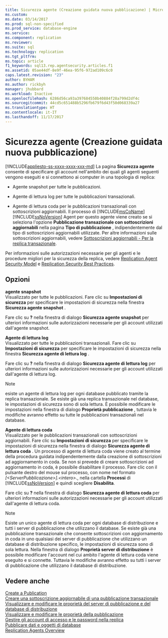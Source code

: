 ```yaml
---
title: Sicurezza agente (Creazione guidata nuova pubblicazione) | Microsoft Docs
ms.custom: 
ms.date: 03/14/2017
ms.prod: sql-non-specified
ms.prod_service: database-engine
ms.service: 
ms.component: replication
ms.reviewer: 
ms.suite: sql
ms.technology: replication
ms.tgt_pltfrm: 
ms.topic: article
f1_keywords: sql13.rep.agentsecurity.articles.f1
ms.assetid: 05ae44df-8e9f-46ea-95f6-972ad109c6c0
caps.latest.revision: "23"
author: BYHAM
ms.author: rickbyh
manager: jhubbard
ms.workload: Inactive
ms.openlocfilehash: 6286d56ca93a397684550b40884f28a799d2df4c
ms.sourcegitcommit: 44cd5c651488b5296fb679f6d43f50d068339a27
ms.translationtype: HT
ms.contentlocale: it-IT
ms.lasthandoff: 11/17/2017
---
```

# <a name="agent-security-new-publication-wizard"></a>Sicurezza agente (Creazione guidata nuova pubblicazione)
[!INCLUDE[appliesto-ss-xxxx-xxxx-xxx-md](../../includes/appliesto-ss-xxxx-xxxx-xxx-md.md)] La pagina **Sicurezza agente** consente di specificare gli account nell'ambito dei quali gli agenti seguenti vengono eseguiti e si connettono ai computer in una topologia di replica:  
  
-   Agente snapshot per tutte le pubblicazioni.  
  
-   Agente di lettura log per tutte le pubblicazioni transazionali.  
  
-   Agente di lettura coda per le pubblicazioni transazionali con sottoscrizioni aggiornabili. Il processo di [!INCLUDE[msCoName](../../includes/msconame-md.md)] [!INCLUDE[ssNoVersion](../../includes/ssnoversion-md.md)] Agent per questo agente viene creato se si seleziona l'opzione **Pubblicazione transazionale con sottoscrizioni aggiornabili** nella pagina **Tipo di pubblicazione** , indipendentemente dal tipo di sottoscrizioni aggiornabili utilizzate. Per altre informazioni sulle sottoscrizioni aggiornabili, vedere [Sottoscrizioni aggiornabili - Per la replica transazionale](../../relational-databases/replication/transactional/updatable-subscriptions-for-transactional-replication.md).  
  
 Per informazioni sulle autorizzazioni necessarie per gli agenti e le procedure migliori per la sicurezza della replica, vedere [Replication Agent Security Model](../../relational-databases/replication/security/replication-agent-security-model.md) e [Replication Security Best Practices](../../relational-databases/replication/security/replication-security-best-practices.md).  
  
## <a name="options"></a>Opzioni  
 **agente snapshot**  
 Visualizzato per tutte le pubblicazioni. Fare clic su **Impostazioni di sicurezza** per specificare le impostazioni di sicurezza nella finestra **Sicurezza agente snapshot** .  
  
 Fare clic su **?** nella finestra di dialogo **Sicurezza agente snapshot** per ulteriori informazioni sulle autorizzazioni necessarie per gli account utilizzati dall'agente snapshot.  
  
 **Agente di lettura log**  
 Visualizzato per tutte le pubblicazioni transazionali. Fare clic su **Impostazioni di sicurezza** per specificare le impostazioni di sicurezza nella finestra **Sicurezza agente di lettura log** .  
  
 Fare clic su **?** nella finestra di dialogo **Sicurezza agente di lettura log** per ulteriori informazioni sulle autorizzazioni necessarie per gli account utilizzati dall'agente di lettura log.  
  
> [!NOTE]  
>  esiste un agente di lettura log per ogni database pubblicato tramite la replica transazionale. Se esiste già una replica transazionale nel database, le impostazioni di sicurezza sono di sola lettura. È possibile modificare le impostazioni nella finestra di dialogo **Proprietà pubblicazione** , tuttavia le modifiche avranno effetto su tutte le pubblicazioni transazionali nel database.  
  
 **Agente di lettura coda**  
 Visualizzato per le pubblicazioni transazionali con sottoscrizioni aggiornabili. Fare clic su **Impostazioni di sicurezza** per specificare le impostazioni di sicurezza nella finestra di dialogo **Sicurezza agente di lettura coda** . Un processo di agente di lettura coda viene creato al termine della procedura guidata indipendentemente dalla creazione di sottoscrizioni ad aggiornamento in coda. Se non si prevede di creare sottoscrizioni ad aggiornamento in coda, è possibile disabilitare il processo. Fare clic con il pulsante destro del mouse sul processo, con nome nel formato *[\<ServerPubblicazione>].\<intero>*., nella cartella **Processi** di [!INCLUDE[ssNoVersion](../../includes/ssnoversion-md.md)] e quindi scegliere **Disabilita**.  
  
 Fare clic su **?** nella finestra di dialogo **Sicurezza agente di lettura coda** per ulteriori informazioni sulle autorizzazioni necessarie per gli account utilizzati dall'agente di lettura coda.  
  
> [!NOTE]  
>  Esiste un unico agente di lettura coda per ogni database di distribuzione e tutti i server di pubblicazione che utilizzano il database. Se esiste già una pubblicazione transazionale che consente sottoscrizioni con aggiornamento in coda in uno qualsiasi dei server di pubblicazione che utilizzano un database di distribuzione specifico, le impostazioni di sicurezza sono di sola lettura. Nella finestra di dialogo **Proprietà server di distribuzione** è possibile modificare l'account nel cui ambito l'agente di lettura coda viene eseguito e si connette. Tuttavia le modifiche avranno effetto su tutti i server di pubblicazione che utilizzano il database di distribuzione.  
  
## <a name="see-also"></a>Vedere anche  
 [Create a Publication](../../relational-databases/replication/publish/create-a-publication.md)   
 [Creare una sottoscrizione aggiornabile di una pubblicazione transazionale](publish/create-updatable-subscription-to-transactional-publication.md)   
 [Visualizzare e modificare le proprietà del server di pubblicazione e del database di distribuzione](../../relational-databases/replication/view-and-modify-distributor-and-publisher-properties.md)   
 [Visualizzare e modificare le proprietà della pubblicazione](../../relational-databases/replication/publish/view-and-modify-publication-properties.md)   
 [Gestire gli account di accesso e le password nella replica](../../relational-databases/replication/security/manage-logins-and-passwords-in-replication.md)   
 [Pubblicare dati e oggetti di database](../../relational-databases/replication/publish/publish-data-and-database-objects.md)   
 [Replication Agents Overview](../../relational-databases/replication/agents/replication-agents-overview.md)  
  
  

